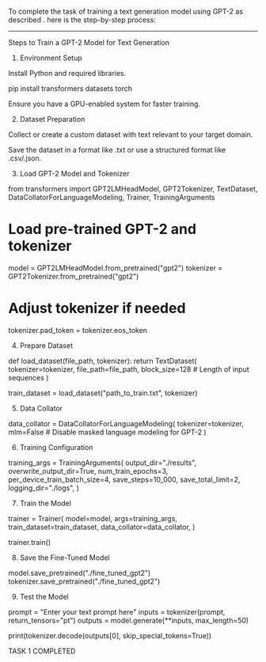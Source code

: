 To complete the task of training a text generation model using GPT-2 as described . here is the step-by-step process:


---

Steps to Train a GPT-2 Model for Text Generation

1. Environment Setup

Install Python and required libraries.

pip install transformers datasets torch

Ensure you have a GPU-enabled system for faster training.


2. Dataset Preparation

Collect or create a custom dataset with text relevant to your target domain.

Save the dataset in a format like .txt or use a structured format like .csv/.json.


3. Load GPT-2 Model and Tokenizer

from transformers import GPT2LMHeadModel, GPT2Tokenizer, TextDataset, DataCollatorForLanguageModeling, Trainer, TrainingArguments

# Load pre-trained GPT-2 and tokenizer
model = GPT2LMHeadModel.from_pretrained("gpt2")
tokenizer = GPT2Tokenizer.from_pretrained("gpt2")

# Adjust tokenizer if needed
tokenizer.pad_token = tokenizer.eos_token

4. Prepare Dataset

def load_dataset(file_path, tokenizer):
    return TextDataset(
        tokenizer=tokenizer,
        file_path=file_path,
        block_size=128  # Length of input sequences
    )

train_dataset = load_dataset("path_to_train.txt", tokenizer)

5. Data Collator

data_collator = DataCollatorForLanguageModeling(
    tokenizer=tokenizer,
    mlm=False  # Disable masked language modeling for GPT-2
)

6. Training Configuration

training_args = TrainingArguments(
    output_dir="./results",
    overwrite_output_dir=True,
    num_train_epochs=3,
    per_device_train_batch_size=4,
    save_steps=10_000,
    save_total_limit=2,
    logging_dir="./logs",
)

7. Train the Model

trainer = Trainer(
    model=model,
    args=training_args,
    train_dataset=train_dataset,
    data_collator=data_collator,
)

trainer.train()

8. Save the Fine-Tuned Model

model.save_pretrained("./fine_tuned_gpt2")
tokenizer.save_pretrained("./fine_tuned_gpt2")

9. Test the Model

prompt = "Enter your text prompt here"
inputs = tokenizer(prompt, return_tensors="pt")
outputs = model.generate(**inputs, max_length=50)

print(tokenizer.decode(outputs[0], skip_special_tokens=True))

TASK 1 COMPLETED

